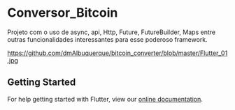 # Conversor_Bitcoin

Projeto com o uso de async, api, Http, Future, FutureBuilder, Maps entre outras funcionalidades interessantes para esse poderoso framework.

https://github.com/dmAlbuquerque/bitcoin_converter/blob/master/Flutter_01.jpg

## Getting Started

For help getting started with Flutter, view our 
[online documentation](https://flutter.dev/docs).
